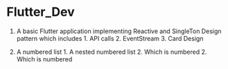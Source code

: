 # Flutter_Dev

  1. A basic Flutter application implementing Reactive and SingleTon Design pattern which includes 
    1. API calls
    2. EventStream
    3. Card Design


1. A numbered list
              1. A nested numbered list
              2. Which is numbered
          2. Which is numbered

